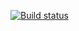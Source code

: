 [![Build status](https://ci.appveyor.com/api/projects/status/1li7k1u9ov1f3a1u?svg=true)](https://ci.appveyor.com/project/anastasya-777/selenide)
